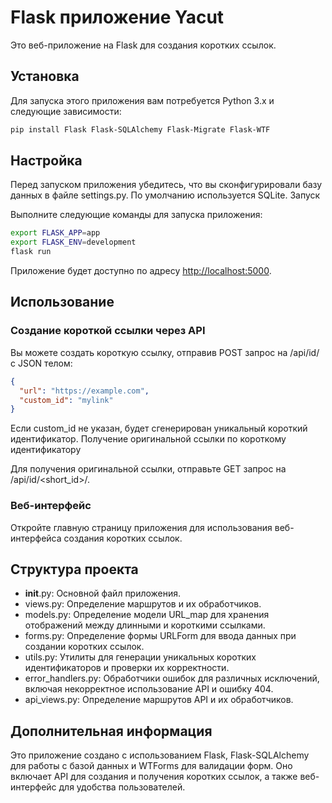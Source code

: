 # Flask приложение Yacut

Это веб-приложение на Flask для создания коротких ссылок.

## Установка

Для запуска этого приложения вам потребуется Python 3.x и следующие зависимости:

```sh
pip install Flask Flask-SQLAlchemy Flask-Migrate Flask-WTF
```

## Настройка

Перед запуском приложения убедитесь, что вы сконфигурировали базу данных в файле settings.py. По умолчанию используется SQLite.
Запуск

Выполните следующие команды для запуска приложения:

```sh
export FLASK_APP=app
export FLASK_ENV=development
flask run
```

Приложение будет доступно по адресу [http://localhost:5000](http://localhost:5000).

## Использование
### Создание короткой ссылки через API

Вы можете создать короткую ссылку, отправив POST запрос на /api/id/ с JSON телом:

```json
{
  "url": "https://example.com",
  "custom_id": "mylink"
}
```

Если custom_id не указан, будет сгенерирован уникальный короткий идентификатор.
Получение оригинальной ссылки по короткому идентификатору

Для получения оригинальной ссылки, отправьте GET запрос на /api/id/<short_id>/.

### Веб-интерфейс

Откройте главную страницу приложения для использования веб-интерфейса создания коротких ссылок.

## Структура проекта

- __init__.py: Основной файл приложения.
- views.py: Определение маршрутов и их обработчиков.
- models.py: Определение модели URL_map для хранения отображений между длинными и короткими ссылками.
- forms.py: Определение формы URLForm для ввода данных при создании коротких ссылок.
- utils.py: Утилиты для генерации уникальных коротких идентификаторов и проверки их корректности.
- error_handlers.py: Обработчики ошибок для различных исключений, включая некорректное использование API и ошибку 404.
- api_views.py: Определение маршрутов API и их обработчиков.

## Дополнительная информация

Это приложение создано с использованием Flask, Flask-SQLAlchemy для работы с базой данных и WTForms для валидации форм. Оно включает API для создания и получения коротких ссылок, а также веб-интерфейс для удобства пользователей.
